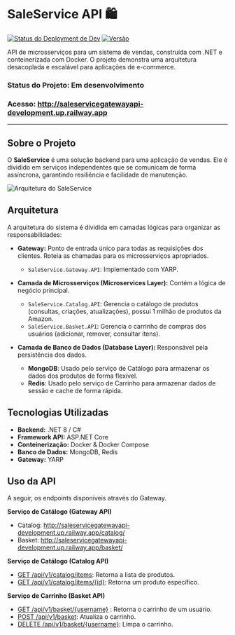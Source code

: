 # SaleService API 🛍️

[![Status do Deployment de Dev](https://img.shields.io/github/deployments/leonardolimaArt/SaleService/development?label=development&style=for-the-badge)](https://github.com/leonardolimaArt/SaleService/deployments)
[![Versão](https://img.shields.io/badge/version-1.0.0-blue?style=for-the-badge)](./)

API de microsserviços para um sistema de vendas, construída com .NET e conteinerizada com Docker. O projeto demonstra uma arquitetura desacoplada e escalável para aplicações de e-commerce.

### **Status do Projeto:** Em desenvolvimento
### **Acesso:** http://saleservicegatewayapi-development.up.railway.app
---

## Sobre o Projeto

O **SaleService** é uma solução backend para uma aplicação de vendas. Ele é dividido em serviços independentes que se comunicam de forma assíncrona, garantindo resiliência e facilidade de manutenção.

![Arquitetura do SaleService]()

## Arquitetura

A arquitetura do sistema é dividida em camadas lógicas para organizar as responsabilidades:

-   **Gateway:** Ponto de entrada único para todas as requisições dos clientes. Roteia as chamadas para os microsserviços apropriados.
    -   `SaleService.Gateway.API`: Implementado com YARP.

-   **Camada de Microsserviços (Microservices Layer):** Contém a lógica de negócio principal.
    -   `SaleService.Catalog.API`: Gerencia o catálogo de produtos (consultas, criações, atualizações), possui 1 milhão de produtos da Amazon.
    -   `SaleService.Basket.API`: Gerencia o carrinho de compras dos usuários (adicionar, remover, consultar itens).

-   **Camada de Banco de Dados (Database Layer):** Responsável pela persistência dos dados.
    -   **MongoDB**: Usado pelo serviço de Catálogo para armazenar os dados dos produtos de forma flexível.
    -   **Redis**: Usado pelo serviço de Carrinho para armazenar dados de sessão e cache de forma rápida.

## Tecnologias Utilizadas

-   **Backend:** .NET 8 / C#
-   **Framework API:** ASP.NET Core
-   **Conteinerização:** Docker & Docker Compose
-   **Banco de Dados:** MongoDB, Redis
-   **Gateway:** YARP

## Uso da API

A seguir, os endpoints disponíveis através do Gateway.

**Serviço de Catálogo (Gateway API)**

- Catalog: http://saleservicegatewayapi-development.up.railway.app/catalog/
- Basket: http://saleservicegatewayapi-development.up.railway.app/basket/

**Serviço de Catálogo (Catalog API)**
* [GET /api/v1/catalog/items](http://saleservicegatewayapi-development.up.railway.app/catalog/api/v1/Product): Retorna a lista de produtos.
* [GET /api/v1/catalog/items/{id}](http://saleservicegatewayapi-development.up.railway.app/catalog/api/v1/Product/686e956e68628a0d2af57047): Retorna um produto específico.

**Serviço de Carrinho (Basket API)**
* [GET /api/v1/basket/{username}](https://saleservicebasketapi-production.up.railway.app/api/v1/Basket/Leonardo) : Retorna o carrinho de um usuário.
* [POST /api/v1/basket](): Atualiza o carrinho.
* [DELETE /api/v1/basket/{username}](): Limpa o carrinho.
